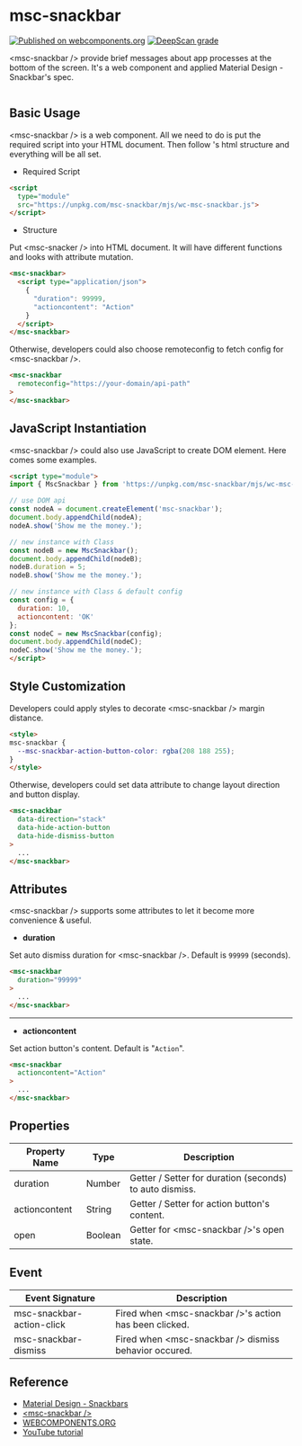 # msc-snackbar

[![Published on webcomponents.org](https://img.shields.io/badge/webcomponents.org-published-blue.svg)](https://www.webcomponents.org/element/msc-snackbar) [![DeepScan grade](https://deepscan.io/api/teams/16372/projects/22133/branches/651098/badge/grade.svg)](https://deepscan.io/dashboard#view=project&tid=16372&pid=22133&bid=651098)


&lt;msc-snackbar /> provide brief messages about app processes at the bottom of the screen. It's a web component and applied Material Design - Snackbar's spec.

![<msc-snackbar />](https://blog.lalacube.com/mei/img/preview/msc-snackbar.png)

## Basic Usage

&lt;msc-snackbar /> is a web component. All we need to do is put the required script into your HTML document. Then follow <msc-snackbar />'s html structure and everything will be all set.

- Required Script

```html
<script
  type="module"
  src="https://unpkg.com/msc-snackbar/mjs/wc-msc-snackbar.js">        
</script>
```

- Structure

Put &lt;msc-snacker /> into HTML document. It will have different functions and looks with attribute mutation.

```html
<msc-snackbar>
  <script type="application/json">
    {
      "duration": 99999,
      "actioncontent": "Action"
    }
  </script>
</msc-snackbar>
```

Otherwise, developers could also choose remoteconfig to fetch config for &lt;msc-snackbar />.

```html
<msc-snackbar
  remoteconfig="https://your-domain/api-path"
>
</msc-snackbar>
```

## JavaScript Instantiation

&lt;msc-snackbar /> could also use JavaScript to create DOM element. Here comes some examples.

```html
<script type="module">
import { MscSnackbar } from 'https://unpkg.com/msc-snackbar/mjs/wc-msc-snackbar.js';

// use DOM api
const nodeA = document.createElement('msc-snackbar');
document.body.appendChild(nodeA);
nodeA.show('Show me the money.');

// new instance with Class
const nodeB = new MscSnackbar();
document.body.appendChild(nodeB);
nodeB.duration = 5;
nodeB.show('Show me the money.');

// new instance with Class & default config
const config = {
  duration: 10,
  actioncontent: 'OK'
};
const nodeC = new MscSnackbar(config);
document.body.appendChild(nodeC);
nodeC.show('Show me the money.');
</script>
```

## Style Customization

Developers could apply styles to decorate &lt;msc-snackbar /> margin distance.

```html
<style>
msc-snackbar {
  --msc-snackbar-action-button-color: rgba(208 188 255);
}
</style>
```

Otherwise, developers could set data attribute to change layout direction and button display.

```html
<msc-snackbar
  data-direction="stack"
  data-hide-action-button
  data-hide-dismiss-button
>
  ...
</msc-snackbar>
```

## Attributes

&lt;msc-snackbar /> supports some attributes to let it become more convenience & useful.

- **duration**

Set auto dismiss duration for &lt;msc-snackbar />. Default is `99999` (seconds).

```html
<msc-snackbar
  duration="99999"
>
  ...
</msc-snackbar>
```

<hr />

- **actioncontent**

Set action button's content. Default is "`Action`".

```html
<msc-snackbar
  actioncontent="Action"
>
  ...
</msc-snackbar>
```

## Properties

| Property Name | Type | Description |
| ----------- | ----------- | ----------- |
| duration | Number | Getter / Setter for duration (seconds) to auto dismiss. |
| actioncontent | String | Getter / Setter for action button's content. |
| open | Boolean | Getter for &lt;msc-snackbar />'s open state. |

## Event

| Event Signature | Description |
| ----------- | ----------- |
| msc-snackbar-action-click | Fired when &lt;msc-snackbar />'s action has been clicked. |
| msc-snackbar-dismiss | Fired when &lt;msc-snackbar /> dismiss behavior occured. |

## Reference
- [Material Design - Snackbars](https://material.io/components/snackbars)
- [&lt;msc-snackbar />](https://blog.lalacube.com/mei/webComponent_msc-snackbar.html)
- [WEBCOMPONENTS.ORG](https://www.webcomponents.org/element/msc-snackbar)
- [YouTube tutorial](https://youtube.com/shorts/OT4qqLA-Pzs)
